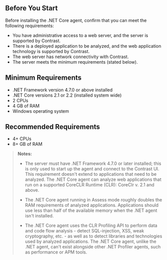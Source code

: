 <!--
title: "Contrast .NET Core Agent System Requirements"
description: "Contrast .NET Core agent system requirements"
tags: "installation agent .NET Core system requirements"
-->

## Before You Start 

Before installing the .NET Core agent, confirm that you can meet the following requirements:

- You have administrative access to a web server, and the server is supported by Contrast.
- There is a deployed application to be analyzed, and the web application technology is supported by Contrast.
- The web server has network connectivity with Contrast. 
- The server meets the minimum requirements (stated below). 

## Minimum Requirements

* .NET Framework version 4.7.0 or above installed
* .NET Core versions 2.1 or 2.2 (installed system wide)
* 2 CPUs
* 4 GB of RAM
* Windows operating system

## Recommended Requirements

* 4+ CPUs
* 8+ GB of RAM

> **Notes:** 
> * The server must have .NET Framework 4.7.0 or later installed; this is only used to start up the agent and connect to the Contrast UI. This requirement doesn't extend to applications that need to be analyzed. The .NET Core agent can analyze web applications that run on a supported CoreCLR Runtime (CLR): CoreClr v. 2.1 and above.
>
> * The .NET Core agent running in Assess mode roughly doubles the RAM requirements of analyzed applications. Applications should use less than half of the available memory when the .NET agent isn't installed. 
>
> * The .NET Core agent uses the CLR Profiling API to perform data and code flow analysis - detect SQL-injection, XSS, weak cryptography, etc. - as well as to detect libraries and technologies used by analyzed applications. The .NET Core agent, unlike the .NET agent, can't exist alongside other .NET Profiler agents, such as performance or APM tools.


